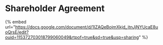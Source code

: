 # Shareholder Agreement

{% embed url="https://docs.google.com/document/d/1IZAQeBojmXkjd_jtnJjNYUcaE8uoQrsE/edit?ouid=115372703018799060049&rtpof=true&sd=true&usp=sharing" %}
